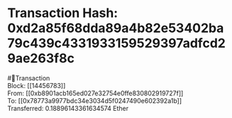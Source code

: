 
Transaction Hash: 0xd2a85f68dda89a4b82e53402ba79c439c4331933159529397adfcd29ae263f8c
====================================================================================
  
#💸Transaction  
Block: [[14456783]]  
From: [[0xb8901acb165ed027e32754e0ffe830802919727f]]  
To: [[0x78773a9977bdc34e3034d5f0247490e602392a1b]]  
Transferred: 0.18896143361634574 Ether